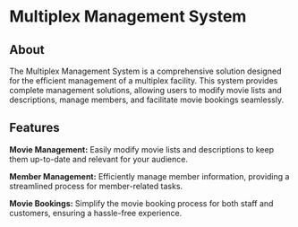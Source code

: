 # **Multiplex Management System**
## About
The Multiplex Management System is a comprehensive solution designed for the efficient management of a multiplex facility. This system provides complete management solutions, allowing users to modify movie lists and descriptions, manage members, and facilitate movie bookings seamlessly.

## Features
**Movie Management:** Easily modify movie lists and descriptions to keep them up-to-date and relevant for your audience.

**Member Management:** Efficiently manage member information, providing a streamlined process for member-related tasks.

**Movie Bookings:** Simplify the movie booking process for both staff and customers, ensuring a hassle-free experience.
